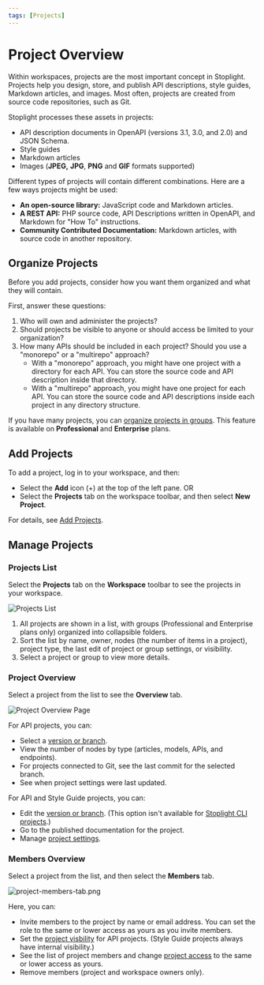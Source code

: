 ```yaml
---
tags: [Projects]
---
```


# Project Overview

Within workspaces, projects are the most important concept in Stoplight. Projects help you design, store, and publish API descriptions, style guides, Markdown articles, and images. Most often, projects are created from source code repositories, such as Git.

Stoplight processes these assets in projects:

- API description documents in OpenAPI (versions 3.1, 3.0, and 2.0) and JSON Schema.
- Style guides
- Markdown articles
- Images (**JPEG,** **JPG**, **PNG** and **GIF** formats supported)

Different types of projects will contain different combinations. Here are a few ways projects might be used:

- **An open-source library:** JavaScript code and Markdown articles.
- **A REST API:** PHP source code, API Descriptions written in OpenAPI, and Markdown for "How To" instructions.
- **Community Contributed Documentation:** Markdown articles, with source code in another repository.

## Organize Projects

Before you add projects, consider how you want them organized and what they will contain.

First, answer these questions:

1. Who will own and administer the projects?
2. Should projects be visible to anyone or should access be limited to your organization?
3. How many APIs should be included in each project? Should you use a "monorepo" or a "multirepo" approach?
   - With a "monorepo" approach, you might have one project with a directory for each API. You can store the source code and API description inside that directory.
   - With a "multirepo" approach, you might have one project for each API. You can store the source code and API descriptions inside each project in any directory structure.

If you have many projects, you can [organize projects in groups](../2.-workspaces/m.groups.md). This feature is available on **Professional** and **Enterprise** plans.

## Add Projects

To add a project, log in to your workspace, and then:

* Select the **Add** icon (+) at the top of the left pane.
   OR
* Select the **Projects** tab on the workspace toolbar, and then select **New Project**.

For details, see [Add Projects](adding-projects.md).

## Manage Projects

### Projects List

Select the **Projects** tab on the **Workspace** toolbar to see the projects in your workspace.

![Projects List](https://stoplight.io/api/v1/projects/cHJqOjI/images/wf8jEUEHy3s)

1. All projects are shown in a list, with groups (Professional and Enterprise plans only) organized into collapsible folders.
2. Sort the list by name, owner, nodes (the number of items in a project), project type, the last edit of project or group settings, or visibility. 
3. Select a project or group to view more details. 

### Project Overview

Select a project from the list to see the **Overview** tab.

<!-- focus: false -->
![Project Overview Page](https://stoplight.io/api/v1/projects/cHJqOjI/images/pGTpVZtmPRE)

For API projects, you can:

* Select a [version or branch](project-settings.md).
* View the number of nodes by type (articles, models, APIs, and endpoints).
* For projects connected to Git, see the last commit for the selected branch. 
* See when project settings were last updated.

For API and Style Guide projects, you can:

* Edit the [version or branch](project-settings.md). (This option isn't available for [Stoplight CLI projects](../2.-workspaces/f.working-with-local-projects.md).)
* Go to the published documentation for the project.
* Manage [project settings](project-settings.md).

### Members Overview

Select a project from the list, and then select the **Members** tab. 

<!-- focus: false -->
![project-members-tab.png](https://stoplight.io/api/v1/projects/cHJqOjI/images/8DKgkn5xPP8)

Here, you can:

* Invite members to the project by name or email address. You can set the role to the same or lower access as yours as you invite members.
* Set the [project visbility](../2.-workspaces/l.project-roles.md#project-visibility) for API projects. (Style Guide projects always have internal visibility.)
* See the list of project members and change [project access](../2.-workspaces/l.project-roles.md) to the same or lower access as yours. 
* Remove members (project and workspace owners only).





